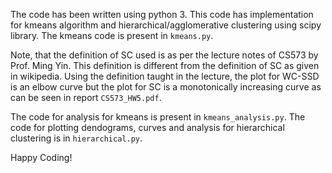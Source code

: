 The code has been written using python 3. This code has implementation for kmeans algorithm and hierarchical/agglomerative clustering using scipy library. The kmeans code is present in `kmeans.py`.

Note, that the definition of SC used is as per the lecture notes of CS573 by Prof. Ming Yin. This definition is different from the definition of SC as given in wikipedia. Using the definition taught in the lecture, the plot for WC-SSD is an elbow curve but the plot for SC is a monotonically increasing curve as can be seen in report `CS573_HW5.pdf`.

The code for analysis for kmeans is present in `kmeans_analysis.py`.
The code for plotting dendograms, curves and analysis for hierarchical clustering is in `hierarchical.py`.

Happy Coding!